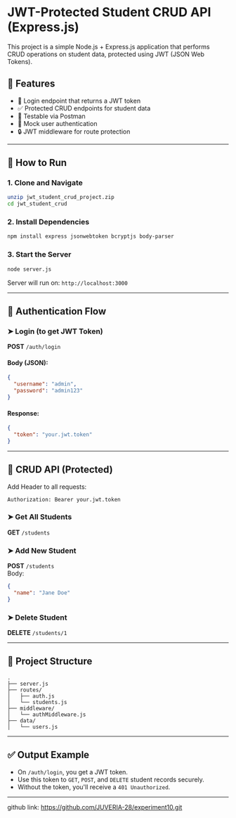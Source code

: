 # JWT-Protected Student CRUD API (Express.js)

This project is a simple Node.js + Express.js application that performs CRUD operations on student data, protected using JWT (JSON Web Tokens).

## 🔧 Features

- 🔐 Login endpoint that returns a JWT token
- ✅ Protected CRUD endpoints for student data
- 🧪 Testable via Postman
- 🧱 Mock user authentication
- 🔒 JWT middleware for route protection

---

## 🚀 How to Run

### 1. Clone and Navigate

```bash
unzip jwt_student_crud_project.zip
cd jwt_student_crud
```

### 2. Install Dependencies

```bash
npm install express jsonwebtoken bcryptjs body-parser
```

### 3. Start the Server

```bash
node server.js
```

Server will run on: `http://localhost:3000`

---

## 🔐 Authentication Flow

### ➤ Login (to get JWT Token)

**POST** `/auth/login`

#### Body (JSON):
```json
{
  "username": "admin",
  "password": "admin123"
}
```

#### Response:
```json
{
  "token": "your.jwt.token"
}
```

---

## 🧪 CRUD API (Protected)

Add Header to all requests:
```
Authorization: Bearer your.jwt.token
```

### ➤ Get All Students

**GET** `/students`

### ➤ Add New Student

**POST** `/students`  
Body:
```json
{
  "name": "Jane Doe"
}
```

### ➤ Delete Student

**DELETE** `/students/1`

---

## 📁 Project Structure

```
.
├── server.js
├── routes/
│   ├── auth.js
│   └── students.js
├── middleware/
│   └── authMiddleware.js
├── data/
│   └── users.js
```

---

## ✅ Output Example

- On `/auth/login`, you get a JWT token.
- Use this token to `GET`, `POST`, and `DELETE` student records securely.
- Without the token, you'll receive a `401 Unauthorized`.

---

github link:
https://github.com/JUVERIA-28/experiment10.git
